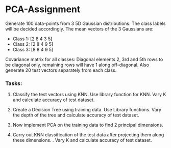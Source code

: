 # PCA-Assignment

Generate 100 data-points from 3 5D Gaussian distributions. The class labels will
be decided accordingly. The mean vectors of the 3 Gaussians are:
- Class 1: [2 8 4 3 5]
- Class 2: [2 8 4 9 5]
- Class 3: [8 8 4 9 5]

Covariance matrix for all classes: Diagonal elements 2, 3rd and 5th rows to be
diagonal only, remaining rows will have 1 along off-diagonal.
Also generate 20 test vectors separately from each class.

### Tasks:

1. Classify the test vectors using KNN. Use library function for KNN. Vary K and calculate accuracy of test dataset.

2. Create a Decision Tree using training data. Use Library functions. Vary the depth of the tree and calculate accuracy of test dataset.

3. Now implement PCA on the training data to find 2 principal dimensions.

4. Carry out KNN classification of the test data after projecting them along these dimensions. . Vary K and calculate accuracy of test dataset.
